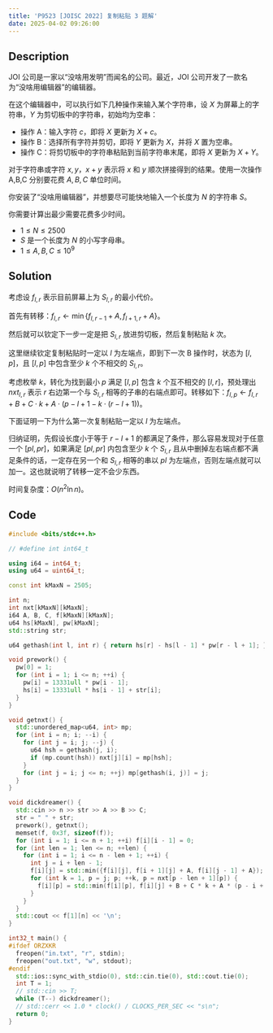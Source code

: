 ```yaml
---
title: 'P9523 [JOISC 2022] 复制粘贴 3 题解'
date: 2025-04-02 09:26:00
---
```


## Description

JOI 公司是一家以“没啥用发明”而闻名的公司。最近，JOI 公司开发了一款名为“没啥用编辑器”的编辑器。

在这个编辑器中，可以执行如下几种操作来输入某个字符串，设 $X$ 为屏幕上的字符串，$Y$ 为剪切板中的字符串，初始均为空串：

- 操作 A：输入字符 $c$，即将 $X$ 更新为 $X+c$。
- 操作 B：选择所有字符并剪切，即将 $Y$ 更新为 $X$，并将 $X$ 置为空串。
- 操作 C：将剪切板中的字符串粘贴到当前字符串末尾，即将 $X$ 更新为 $X+Y$。

对于字符串或字符 $x,y$，$x+y$ 表示将 $x$ 和 $y$ 顺次拼接得到的结果。使用一次操作 A,B,C 分别要花费 $A,B,C$ 单位时间。

你安装了“没啥用编辑器”，并想要尽可能快地输入一个长度为 $N$ 的字符串 $S$。

你需要计算出最少需要花费多少时间。

- $1\leq N\leq 2500$
- $S$ 是一个长度为 $N$ 的小写字母串。
- $1\leq A,B,C\leq 10^9$

## Solution

考虑设 $f_{l,r}$ 表示目前屏幕上为 $S_{l,r}$ 的最小代价。

首先有转移：$f_{l,r}\leftarrow\min\{f_{l,r-1}+A,f_{l+1,r}+A\}$。

然后就可以钦定下一步一定是把 $S_{l,r}$ 放进剪切板，然后复制粘贴 $k$ 次。

这里继续钦定复制粘贴时一定以 $l$ 为左端点，即到下一次 B 操作时，状态为 $[l,p]$，且 $[l,p]$ 中包含至少 $k$ 个不相交的 $S_{l,r}$。

考虑枚举 $k$，转化为找到最小 $p$ 满足 $[l,p]$ 包含 $k$ 个互不相交的 $[l,r]$，预处理出 $nxt_{l,r}$ 表示 $r$ 右边第一个与 $S_{l,r}$ 相等的子串的右端点即可。转移如下：$\displaystyle f_{l,p}\leftarrow f_{l,r}+B+C\cdot k+A\cdot \left(p-l+1-k\cdot (r-l+1)\right)$。

下面证明一下为什么第一次复制粘贴一定以 $l$ 为左端点。

归纳证明，先假设长度小于等于 $r-l+1$ 的都满足了条件，那么容易发现对于任意一个 $[pl,pr]$，如果满足 $[pl,pr]$ 内包含至少 $k$ 个 $S_{l,r}$ 且从中删掉左右端点都不满足条件的话，一定存在另一个和 $S_{l,r}$ 相等的串以 $pl$ 为左端点，否则左端点就可以加一。这也就说明了转移一定不会少东西。

时间复杂度：$O(n^2\ln n)$。

## Code

```cpp
#include <bits/stdc++.h>

// #define int int64_t

using i64 = int64_t;
using u64 = uint64_t;

const int kMaxN = 2505;

int n;
int nxt[kMaxN][kMaxN];
i64 A, B, C, f[kMaxN][kMaxN];
u64 hs[kMaxN], pw[kMaxN];
std::string str;

u64 gethash(int l, int r) { return hs[r] - hs[l - 1] * pw[r - l + 1]; }

void prework() {
  pw[0] = 1;
  for (int i = 1; i <= n; ++i) {
    pw[i] = 13331ull * pw[i - 1];
    hs[i] = 13331ull * hs[i - 1] + str[i];
  }
}

void getnxt() {
  std::unordered_map<u64, int> mp;
  for (int i = n; i; --i) {
    for (int j = i; j; --j) {
      u64 hsh = gethash(j, i);
      if (mp.count(hsh)) nxt[j][i] = mp[hsh];
    }
    for (int j = i; j <= n; ++j) mp[gethash(i, j)] = j;
  }
}

void dickdreamer() {
  std::cin >> n >> str >> A >> B >> C;
  str = " " + str;
  prework(), getnxt();
  memset(f, 0x3f, sizeof(f));
  for (int i = 1; i <= n + 1; ++i) f[i][i - 1] = 0;
  for (int len = 1; len <= n; ++len) {
    for (int i = 1; i <= n - len + 1; ++i) {
      int j = i + len - 1;
      f[i][j] = std::min({f[i][j], f[i + 1][j] + A, f[i][j - 1] + A});
      for (int k = 1, p = j; p; ++k, p = nxt[p - len + 1][p]) {
        f[i][p] = std::min(f[i][p], f[i][j] + B + C * k + A * (p - i + 1 - k * len));
      }
    }
  }
  std::cout << f[1][n] << '\n';
}

int32_t main() {
#ifdef ORZXKR
  freopen("in.txt", "r", stdin);
  freopen("out.txt", "w", stdout);
#endif
  std::ios::sync_with_stdio(0), std::cin.tie(0), std::cout.tie(0);
  int T = 1;
  // std::cin >> T;
  while (T--) dickdreamer();
  // std::cerr << 1.0 * clock() / CLOCKS_PER_SEC << "s\n";
  return 0;
}
```
